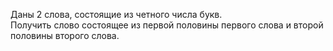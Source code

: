 Даны 2 слова, состоящие из четного числа букв.  
Получить слово состоящее из первой половины первого слова и второй половины второго слова.